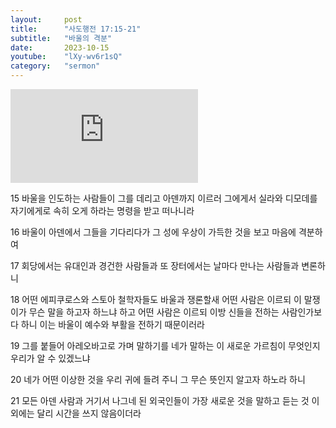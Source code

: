 ```yaml
---
layout:     post
title:      "사도행전 17:15-21"
subtitle:	"바울의 격분"
date:       2023-10-15
youtube:    "lXy-wv6r1sQ"
category:   "sermon"
---
```


<div class="youtube margin-large">
    <iframe src="https://www.youtube.com/embed/lXy-wv6r1sQ" title="YouTube video player" frameborder="0" allow="accelerometer; autoplay; clipboard-write; encrypted-media; gyroscope; picture-in-picture; web-share" allowfullscreen></iframe>
</div>

15 바울을 인도하는 사람들이 그를 데리고 아덴까지 이르러 그에게서 실라와 디모데를 자기에게로 속히 오게 하라는 명령을 받고 떠나니라  

16 바울이 아덴에서 그들을 기다리다가 그 성에 우상이 가득한 것을 보고 마음에 격분하여

17 회당에서는 유대인과 경건한 사람들과 또 장터에서는 날마다 만나는 사람들과 변론하니

18 어떤 에피쿠로스와 스토아 철학자들도 바울과 쟁론할새 어떤 사람은 이르되 이 말쟁이가 무슨 말을 하고자 하느냐 하고 어떤 사람은 이르되 이방 신들을 전하는 사람인가보다 하니 이는 바울이 예수와 부활을 전하기 때문이러라

19 그를 붙들어 아레오바고로 가며 말하기를 네가 말하는 이 새로운 가르침이 무엇인지 우리가 알 수 있겠느냐

20 네가 어떤 이상한 것을 우리 귀에 들려 주니 그 무슨 뜻인지 알고자 하노라 하니  

21 모든 아덴 사람과 거기서 나그네 된 외국인들이 가장 새로운 것을 말하고 듣는 것 이외에는 달리 시간을 쓰지 않음이더라